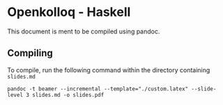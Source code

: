 # Openkolloq - Haskell

This document is ment to be compiled using pandoc.  

## Compiling

To compile, run the following command within the directory containing
`slides.md`

```
pandoc -t beamer --incremental --template="./custom.latex" --slide-level 3 slides.md -o slides.pdf
```

